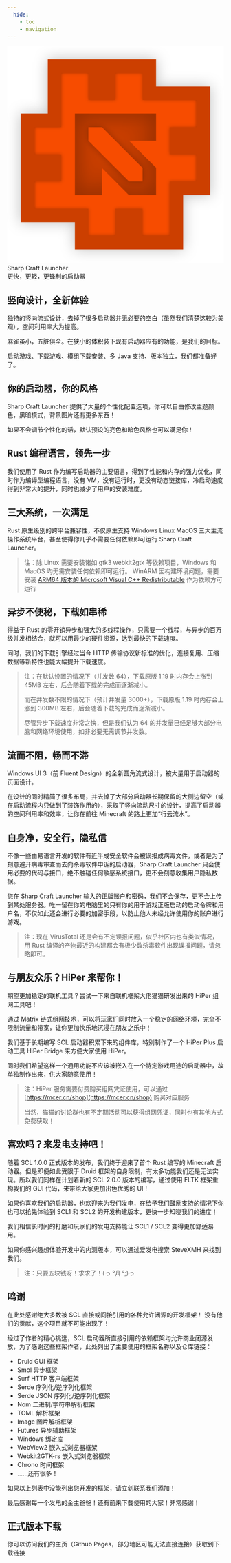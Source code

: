 ```yaml
---
  hide:
    - toc
    - navigation
---
```


<link rel="stylesheet" href="assets/index.css" />

<div class="title">
    
<img src="assets/scl-icon.svg" />

<div>
  <div class="name">Sharp Craft Launcher</div>
  <div>更快，更轻，更锋利的启动器</div>
</div>

</div>

## 竖向设计，全新体验

独特的竖向流式设计，去掉了很多启动器并无必要的空白（虽然我们清楚这较为美观），空间利用率大为提高。

麻雀虽小，五脏俱全。在狭小的体积装下现有启动器应有的功能，是我们的目标。

启动游戏、下载游戏、模组下载安装、多 Java 支持、版本独立，我们都准备好了。

## 你的启动器，你的风格

Sharp Craft Launcher 提供了大量的个性化配置选项，你可以自由修改主题颜色，黑暗模式，背景图片还有更多东西！

如果不会调节个性化的话，默认预设的亮色和暗色风格也可以满足你！

## Rust 编程语言，领先一步

我们使用了 Rust 作为编写启动器的主要语言，得到了性能和内存的强力优化，同时作为编译型编程语言，没有 VM，没有运行时，更没有动态链接库，冷启动速度得到非常大的提升，同时也减少了用户的安装难度。

## 三大系统，一次满足

Rust 原生级别的跨平台兼容性，不仅原生支持 Windows Linux MacOS 三大主流操作系统平台，甚至使得你几乎不需要任何依赖即可运行 Sharp Craft Launcher。

> 注：除 Linux 需要安装诸如 gtk3 webkit2gtk 等依赖项目，Windows 和 MacOS 均无需安装任何依赖即可运行。
> WinARM 因构建环境问题，需要安装 [ARM64 版本的 Microsoft Visual C++ Redistributable](https://aka.ms/vs/17/release/vc_redist.arm64.exe) 作为依赖方可运行

## 异步不便秘，下载如串稀

得益于 Rust 的零开销异步和强大的多线程操作，只需要一个线程，与异步的百万级并发相结合，就可以用最少的硬件资源，达到最快的下载速度。

同时，我们的下载引擎经过当今 HTTP 传输协议新标准的优化，连接复用、压缩数据等新特性也能大幅提升下载速度。

> 注：在默认设置的情况下（并发数 64），下载原版 1.19 时内存会上涨到 45MB 左右，后会随着下载的完成而逐渐减小。
>
> 而在并发数不限的情况下（预计并发量 3000+），下载原版 1.19 时内存会上涨到 300MB 左右，后会随着下载的完成而逐渐减小。
>
> 尽管异步下载速度非常之快，但是我们认为 64 的并发量已经足够大部分电脑和网络环境使用，如非必要无需调节并发数。

## 流而不阻，畅而不滞

Windows UI 3（前 Fluent Design）的全新圆角流式设计，被大量用于启动器的页面设计。

在设计的同时精简了很多布局，并去掉了大部分启动器长期保留的大侧边留空（或在启动流程内只做到了装饰作用的），采取了竖向流动尺寸的设计，提高了启动器的空间利用率和效率，让你在前往 Minecraft 的路上更加“行云流水”。

## 自身净，安全行，隐私信

不像一些由易语言开发的软件有近半成安全软件会被误报成病毒文件，或者是为了刻意避开病毒审查而去向杀毒软件申诉的启动器，Sharp Craft Launcher 只会使用必要的代码与接口，绝不触碰任何敏感系统接口，更不会刻意收集用户隐私数据。

您在 Sharp Craft Launcher 输入的正版账户和密码，我们不会保存，更不会上传到某处服务器。唯一留在你的电脑里的只有你的用于游戏正版启动的启动令牌和用户名，不仅如此还会进行必要的加密手段，以防止他人未经允许使用你的账户进行游戏。

> 注：现在 VirusTotal 还是会有不定误报问题，似乎社区内也有类似情况，用 Rust 编译的产物最近的构建都会有极少数杀毒软件出现误报问题，请忽略即可。

## 与朋友众乐？HiPer 来帮你！

期望更加稳定的联机工具？尝试一下来自联机框架大佬猫猫研发出来的 HiPer 组网工具吧！

通过 Matrix 链式组网技术，可以将玩家们同时放入一个稳定的网络环境，完全不限制流量和带宽，让你更加快乐地沉浸在朋友之乐中！

我们基于长期编写 SCL 启动器积累下来的组件库，特别制作了一个 HiPer Plus 启动工具 HiPer Bridge 来方便大家使用 HiPer。

同时我们希望这样一个通用功能不应该被嵌入在一个特定游戏用途的启动器中，故单独制作出来，供大家随意使用！

> 注：HiPer 服务需要付费购买组网凭证使用，可以通过 [https://mcer.cn/shop](https://mcer.cn/shop) 购买对应服务
>
> 当然，猫猫的讨论群也有不定期活动可以获得组网凭证，同时也有其他方式免费获取！

## 喜欢吗？来发电支持吧！

随着 SCL 1.0.0 正式版本的发布，我们终于迎来了首个 Rust 编写的 Minecraft 启动器。但是即便如此受限于 Druid 框架的自身限制，有太多功能我们还是无法实现。所以我们同样在计划着新的 SCL 2.0.0 版本的编写，通过使用 FLTK 框架重构我们的 GUI 代码，来带给大家更加出色优秀的 UI！

如果你喜欢我们的启动器，也欢迎来为我们发电，在给予我们鼓励支持的情况下你也可以抢先体验到 SCL1 和 SCL2 的开发构建版本，更快一步知晓我们的进度！

我们相信长时间的打磨和玩家们的发电支持能让 SCL1 / SCL2 变得更加舒适易用。

如果你感兴趣想体验开发中的内测版本，可以通过爱发电搜索 SteveXMH 来找到我们。

> 注：只要五块钱呀！求求了！(っ °Д °;)っ

## 鸣谢

在此处感谢绝大多数被 SCL 直接或间接引用的各种允许闭源的开发框架！
没有他们的贡献，这个项目就不可能出现了！

经过了作者的精心挑选，SCL 启动器所直接引用的依赖框架均允许商业闭源发放，为了感谢这些框架作者，此处列出了主要使用的框架名称以及仓库链接：

- Druid GUI 框架
- Smol 异步框架
- Surf HTTP 客户端框架
- Serde 序列化/逆序列化框架
- Serde JSON 序列化/逆序列化框架
- Nom 二进制/字符串解析框架
- TOML 解析框架
- Image 图片解析框架
- Futures 异步辅助框架
- Windows 绑定库
- WebView2 嵌入式浏览器框架
- Webkit2GTK-rs 嵌入式浏览器框架
- Chrono 时间框架
- ……还有很多！

如果以上列表中没能列出您开发的框架，请立刻联系我们添加！

最后感谢每一个发电的金主爸爸！还有前来下载使用的大家！非常感谢！

## 正式版本下载

你可以访问我们的主页（Github Pages，部分地区可能无法直接连接）获取到下载链接

<!-- 为了不让标题改变留一个空标题在底下 -->
# 
